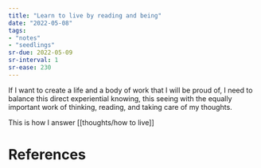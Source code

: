 ```yaml
---
title: "Learn to live by reading and being"
date: "2022-05-08"
tags:
- "notes"
- "seedlings"
sr-due: 2022-05-09
sr-interval: 1
sr-ease: 230
---
```


If I want to create a life and a body of work that I will be proud of, I need to balance this direct experiential knowing, this seeing with the equally important work of thinking, reading, and taking care of my thoughts.

This is how I answer [[thoughts/how to live]]

# References
